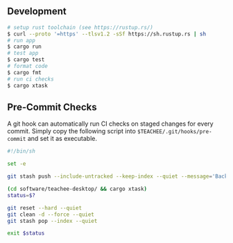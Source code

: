 ## Development

```sh
# setup rust toolchain (see https://rustup.rs/)
$ curl --proto '=https' --tlsv1.2 -sSf https://sh.rustup.rs | sh
# run app
$ cargo run
# test app
$ cargo test
# format code
$ cargo fmt
# run ci checks
$ cargo xtask
```

## Pre-Commit Checks

A git hook can automatically run CI checks on staged changes for every commit.
Simply copy the following script into `$TEACHEE/.git/hooks/pre-commit` and set
it as executable.

```sh
#!/bin/sh

set -e

git stash push --include-untracked --keep-index --quiet --message='Backed up state for the pre-commit hook (if you can see it, something went wrong)'

(cd software/teachee-desktop/ && cargo xtask)
status=$?

git reset --hard --quiet
git clean -d --force --quiet
git stash pop --index --quiet

exit $status
```
